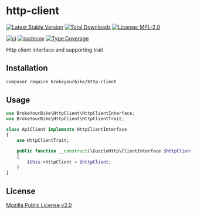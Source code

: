 # http-client

[![Latest Stable Version](https://img.shields.io/github/v/release/brokeyourbike/http-client-php)](https://github.com/brokeyourbike/http-client-php/releases)
[![Total Downloads](https://poser.pugx.org/brokeyourbike/http-client-php/downloads)](https://packagist.org/packages/brokeyourbike/http-client-php)
[![License: MPL-2.0](https://img.shields.io/badge/license-MPL--2.0-purple.svg)](https://github.com/brokeyourbike/http-client-php/blob/main/LICENSE)

[![ci](https://github.com/brokeyourbike/http-client-php/actions/workflows/ci.yml/badge.svg)](https://github.com/brokeyourbike/http-client-php/actions/workflows/ci.yml)
[![codecov](https://codecov.io/gh/brokeyourbike/http-client-php/branch/main/graph/badge.svg?token=ImcgnxzGfc)](https://codecov.io/gh/brokeyourbike/http-client-php)
[![Type Coverage](https://shepherd.dev/github/brokeyourbike/http-client-php/coverage.svg)](https://shepherd.dev/github/brokeyourbike/http-client-php)

Http client interface and supporting trait

## Installation

```bash
composer require brokeyourbike/http-client
```

## Usage

```php
use BrokeYourBike\HttpClient\HttpClientInterface;
use BrokeYourBike\HttpClient\HttpClientTrait;

class ApiClient implements HttpClientInterface
{
    use HttpClientTrait;

    public function __construct(\GuzzleHttp\ClientInterface $httpClient)
    {
        $this->httpClient = $httpClient;
    }
}
```

## License
[Mozilla Public License v2.0](https://github.com/brokeyourbike/http-client-php/blob/main/LICENSE)
